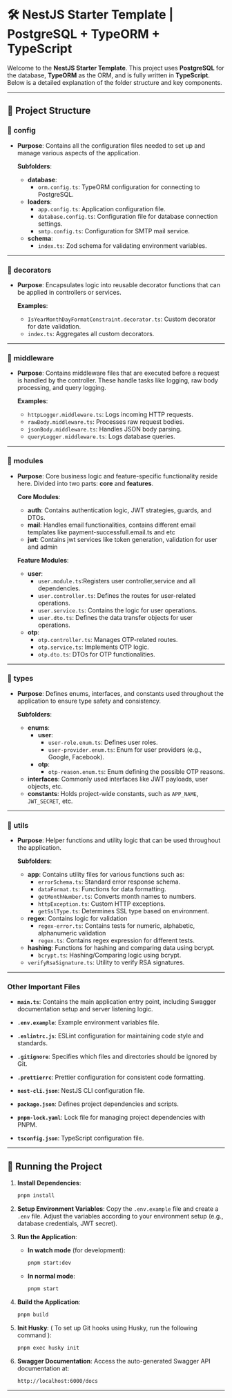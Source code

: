# 🛠️ **NestJS Starter Template** | PostgreSQL + TypeORM + TypeScript

Welcome to the **NestJS Starter Template**. This project uses **PostgreSQL** for the database, **TypeORM** as the ORM, and is fully written in **TypeScript**. Below is a detailed explanation of the folder structure and key components.

---

## 📂 **Project Structure**

### 📁 **config**

- **Purpose**: Contains all the configuration files needed to set up and manage various aspects of the application.

  **Subfolders**:

  - **database**:
    - `orm.config.ts`: TypeORM configuration for connecting to PostgreSQL.
  - **loaders**:
    - `app.config.ts`: Application configuration file.
    - `database.config.ts`: Configuration file for database connection settings.
    - `smtp.config.ts`: Configuration for SMTP mail service.
  - **schema**:
    - `index.ts`: Zod schema for validating environment variables.

---

### 📂 **decorators**

- **Purpose**: Encapsulates logic into reusable decorator functions that can be applied in controllers or services.

  **Examples**:

  - `IsYearMonthDayFormatConstraint.decorator.ts`: Custom decorator for date validation.
  - `index.ts`: Aggregates all custom decorators.

---

### 📂 **middleware**

- **Purpose**: Contains middleware files that are executed before a request is handled by the controller. These handle tasks like logging, raw body processing, and query logging.

  **Examples**:

  - `httpLogger.middleware.ts`: Logs incoming HTTP requests.
  - `rawBody.middleware.ts`: Processes raw request bodies.
  - `jsonBody.middleware.ts`: Handles JSON body parsing.
  - `queryLogger.middleware.ts`: Logs database queries.

---

### 📂 **modules**

- **Purpose**: Core business logic and feature-specific functionality reside here. Divided into two parts: **core** and **features**.

  **Core Modules**:

  - **auth**: Contains authentication logic, JWT strategies, guards, and DTOs.
  - **mail**: Handles email functionalities, contains different email templates like payment-successfull.email.ts and etc
  - **jwt**: Contains jwt services like token generation, validation for user and admin

  **Feature Modules**:

  - **user**:
    - `user.module.ts`:Registers user controller,service and all dependencies.
    - `user.controller.ts`: Defines the routes for user-related operations.
    - `user.service.ts`: Contains the logic for user operations.
    - `user.dto.ts`: Defines the data transfer objects for user operations.
  - **otp**:
    - `otp.controller.ts`: Manages OTP-related routes.
    - `otp.service.ts`: Implements OTP logic.
    - `otp.dto.ts`: DTOs for OTP functionalities.

---

### 📂 **types**

- **Purpose**: Defines enums, interfaces, and constants used throughout the application to ensure type safety and consistency.

  **Subfolders**:

  - **enums**:
    - **user**:
      - `user-role.enum.ts`: Defines user roles.
      - `user-provider.enum.ts`: Enum for user providers (e.g., Google, Facebook).
    - **otp**:
      - `otp-reason.enum.ts`: Enum defining the possible OTP reasons.
  - **interfaces**: Commonly used interfaces like JWT payloads, user objects, etc.
  - **constants**: Holds project-wide constants, such as `APP_NAME`, `JWT_SECRET`, etc.

---

### 📂 **utils**

- **Purpose**: Helper functions and utility logic that can be used throughout the application.

  **Subfolders**:

  - **app**: Contains utility files for various functions such as:
    - `errorSchema.ts`: Standard error response schema.
    - `dataFormat.ts`: Functions for data formatting.
    - `getMonthNumber.ts`: Converts month names to numbers.
    - `httpException.ts`: Custom HTTP exceptions.
    - `getSslType.ts`: Determines SSL type based on environment.
  - **regex**: Contains logic for validation
    - `regex-error.ts`: Contains tests for numeric, alphabetic, alphanumeric validation
    - `regex.ts`: Contains regex expression for different tests.
  - **hashing**: Functions for hashing and comparing data using bcrypt.
    - `bcrypt.ts`: Hashing/Comparing logic using bcrypt.
  - `verifyRsaSignature.ts`: Utility to verify RSA signatures.

---

### **Other Important Files**

- **`main.ts`**: Contains the main application entry point, including Swagger documentation setup and server listening logic.
- **`.env.example`**: Example environment variables file.

- **`.eslintrc.js`**: ESLint configuration for maintaining code style and standards.

- **`.gitignore`**: Specifies which files and directories should be ignored by Git.

- **`.prettierrc`**: Prettier configuration for consistent code formatting.

- **`nest-cli.json`**: NestJS CLI configuration file.

- **`package.json`**: Defines project dependencies and scripts.

- **`pnpm-lock.yaml`**: Lock file for managing project dependencies with PNPM.

- **`tsconfig.json`**: TypeScript configuration file.

---

## 🚀 **Running the Project**

1. **Install Dependencies**:

   ```bash
   pnpm install
   ```

2. **Setup Environment Variables**:
   Copy the `.env.example` file and create a `.env` file. Adjust the variables according to your environment setup (e.g., database credentials, JWT secret).

3. **Run the Application**:

   - **In watch mode** (for development):
     ```bash
     pnpm start:dev
     ```
   - **In normal mode**:
     ```bash
     pnpm start
     ```

4. **Build the Application**:

   ```bash
   pnpm build
   ```

5. **Init Husky**: ( To set up Git hooks using Husky, run the following command ):
    ```bash
    pnpm exec husky init
    ```

6. **Swagger Documentation**:
   Access the auto-generated Swagger API documentation at:
   ```
   http://localhost:6000/docs
   ```

---

